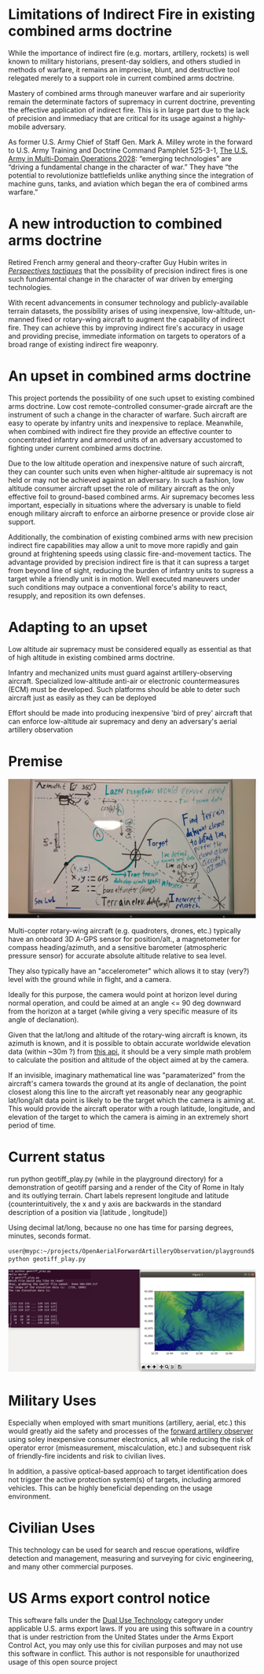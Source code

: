 # Limitations of Indirect Fire in existing combined arms doctrine
While the importance of indirect fire (e.g. mortars, artillery, rockets) is well known to military historians, present-day soldiers, and others studied in methods of warfare, it remains an imprecise, blunt, and destructive tool relegated merely to a support role in current combined arms doctrine.

Mastery of combined arms through maneuver warfare and air superiority remain the determinate factors of supremacy in current doctrine, preventing the effective application of indirect fire. This is in large part due to the lack of precision and immediacy that are critical for its usage against a highly-mobile adversary.

As former U.S. Army Chief of Staff Gen. Mark A. Milley wrote in the forward to U.S. Army Training and Doctrine Command Pamphlet 525-3-1, [The U.S. Army in Multi-Domain Operations 2028](https://adminpubs.tradoc.army.mil/pamphlets/TP525-3-1.pdf): “emerging technologies” are “driving a fundamental change in the character of war.” They have “the potential to revolutionize battlefields unlike anything since the integration of machine guns, tanks, and aviation which began the era of combined arms warfare.”

# A new introduction to combined arms doctrine

Retired French army general and theory-crafter Guy Hubin writes in [_Perspectives tactiques_](https://warontherocks.com/2021/02/kill-the-homothetic-army-gen-guy-hubins-vision-of-the-future-battlefield/) that the possibility of precision indirect fires is one such fundamental change in the character of war driven by emerging technologies.

With recent advancements in consumer technology and publicly-available terrain datasets, the possibility arises of using inexpensive, low-altitude, un-manned fixed or rotary-wing aircraft to augment the capability of indirect fire. They can achieve this by improving indirect fire's accuracy in usage and providing precise, immediate information on targets to operators of a broad range of existing indirect fire weaponry.

# An upset in combined arms doctrine

This project portends the possibility of one such upset to existing combined arms doctrine. Low cost remote-controlled consumer-grade aircraft are the instrument of such a change in the character of warfare. Such aircraft are easy to operate by infantry units and inexpensive to replace. Meanwhile, when combined with indirect fire they provide an effective counter to concentrated infantry and armored units of an adversary accustomed to fighting under current combined arms doctrine.

Due to the low altitude operation and inexpensive nature of such aircraft, they can counter such units even when higher-altitude air supremacy is not held or may not be achieved against an adversary. In such a fashion, low altitude consumer aircraft upset the role of military aircraft as the only effective foil to ground-based combined arms. Air supremacy becomes less important, especially in situations where the adversary is unable to field enough military aircraft to enforce an airborne presence or provide close air support.

Additionally, the combination of existing combined arms with new precision indirect fire capabilities may allow a unit to move more rapidly and gain ground at frightening speeds using classic fire-and-movement tactics. The advantage provided by precision indirect fire is that it can supress a target from beyond line of sight, reducing the burden of infantry units to supress a target while a friendly unit is in motion. Well executed maneuvers under such conditions may outpace a conventional force's ability to react, resupply, and reposition its own defenses.

# Adapting to an upset

Low altitude air supremacy must be considered equally as essential as that of high altitude in existing combined arms doctrine.

Infantry and mechanized units must guard against artillery-observing aircraft. Specialized low-altitude anti-air or electronic countermeasures (ECM) must be developed. Such platforms should be able to deter such aircraft just as easily as they can be deployed

Effort should be made into producing inexpensive 'bird of prey' aircraft that can enforce low-altitude air supremacy and deny an adversary's aerial artillery observation

# Premise

![whiteboard concept diagram](IMG_20201213_194755.jpg)

Multi-copter rotary-wing aircraft (e.g. quadroters, drones, etc.) typically have an onboard 3D A-GPS sensor for position/alt., a magnetometer for compass heading/azimuth,  and a sensitive barometer (atmospheric pressure sensor) for accurate absolute altitude relative to sea level.

They also typically have an "accelerometer" which allows it to stay (very?) level with the ground while in flight, and a camera.

Ideally for this purpose, the camera would point at horizon level during normal operation, and could be aimed at an angle <= 90 deg downward from the horizon at a target (while giving a very specific measure of its angle of declanation).

Given that the lat/long and altitude of the rotary-wing aircraft is known, its azimuth is known, and it is possible to obtain accurate worldwide elevation data (within ~30m ?) from [this api](https://pypi.org/project/elevation/), it should be a very simple math problem to calculate the position and altitude of the object aimed at by the camera.

If an invisible, imaginary mathematical line was "paramaterized" from the aircraft's camera towards the ground at its angle of declanation, the point closest along this line to the aircraft yet reasonably near any geographic lat/long/alt data point is likely to be the target which the camera is aiming at. This would provide the aircraft operator with a rough latitude, longitude, and elevation of the target to which the camera is aiming in an extremely short period of time.


# Current status
run python geotiff_play.py (while in the playground directory) for a demonstration of geotiff parsing and a render of the City of Rome in Italy and its outlying terrain. Chart labels represent longitude and latitude (counterintuitively, the x and y axis are backwards in the standard description of a position via [latitude , longitude])


Using decimal lat/long, because no one has time for parsing degrees, minutes, seconds format.

```
user@mypc:~/projects/OpenAerialForwardArtilleryObservation/playground$
python geotiff_play.py
```
![render of terrain around Rome](playground/render_cli_screenshot.png)

# Military Uses
Especially when employed with smart munitions (artillery, aerial, etc.) this would greatly aid the safety and processes of the [forward artillery observer](https://en.wikipedia.org/wiki/Artillery_observer) using soley inexpensive consumer electronics, all while reducing the risk of operator error (mismeasurement, miscalculation, etc.) and subsequent risk of friendly-fire incidents and risk to civilian lives.

In addition, a passive optical-based approach to target identification does not trigger the active protection system(s) of targets, including armored vehicles. This can be highly beneficial depending on the usage environment.

# Civilian Uses

This technology can be used for search and rescue operations, wildfire detection and management, measuring and surveying for civic engineering, and many other commercial purposes.

# US Arms export control notice
This software falls under the [Dual Use Technology](https://en.wikipedia.org/wiki/Dual-use_technology#United_States) category under applicable U.S. arms export laws. If you are using this software in a country that is under restriction from the United States under the Arms Export Control Act, you may only use this for civilian purposes and may not use this software in conflict. This author is not responsible for unauthorized usage of this open source project
